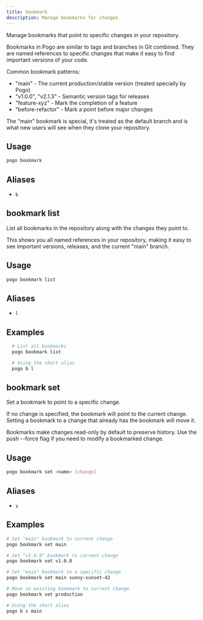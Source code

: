 ```yaml
---
title: bookmark
description: Manage bookmarks for changes
---
```


Manage bookmarks that point to specific changes in your repository.

Bookmarks in Pogo are similar to tags and branches in Git combined. They are
named references to specific changes that make it easy to find important
versions of your code.

Common bookmark patterns:
- "main" - The current production/stable version (treated specially by Pogo)
- "v1.0.0", "v2.1.3" - Semantic version tags for releases
- "feature-xyz" - Mark the completion of a feature
- "before-refactor" - Mark a point before major changes

The "main" bookmark is special, it's treated as the default branch and is
what new users will see when they clone your repository.

## Usage

```bash
pogo bookmark
```

## Aliases

- `b`

## bookmark list

List all bookmarks in the repository along with the changes they point to.

This shows you all named references in your repository, making it easy to
see important versions, releases, and the current "main" branch.

## Usage

```bash
pogo bookmark list
```

## Aliases

- `l`

## Examples

```bash
  # List all bookmarks
  pogo bookmark list

  # Using the short alias
  pogo b l
```

## bookmark set

Set a bookmark to point to a specific change.

If no change is specified, the bookmark will point to the current change.
Setting a bookmark to a change that already has the bookmark will move it.

Bookmarks make changes read-only by default to preserve history. Use the
push --force flag if you need to modify a bookmarked change.

## Usage

```bash
pogo bookmark set <name> [change]
```

## Aliases

- `s`

## Examples

```bash
# Set "main" bookmark to current change
pogo bookmark set main

# Set "v1.0.0" bookmark to current change
pogo bookmark set v1.0.0

# Set "main" bookmark to a specific change
pogo bookmark set main sunny-sunset-42

# Move an existing bookmark to current change
pogo bookmark set production

# Using the short alias
pogo b s main
```

